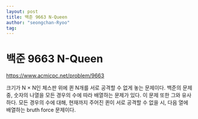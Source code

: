 ```yaml
---
layout: post
title: 백준 9663 N-Queen
author: "seongchan-Ryoo"
tag: 
---
```

# 백준 9663 N-Queen

https://www.acmicpc.net/problem/9663

크기가 N × N인 체스판 위에 퀸 N개를 서로 공격할 수 없게 놓는 문제이다.
백준의 문제 중, 숫자의 나열을 모든 경우의 수에 따라 배열하는 문제가 있다.
이 문제 또한 그와 유사하다.
모든 경우의 수에 대해, 현재까지 주어진 퀸이 서로 공격할 수 없을 시, 다음 열에 배열하는 bruth force 문제이다.

<script src="https://gist.github.com/seongchan-Ryoo/6c1cf049429da72dbe7e10f41a572305.js"></script>
